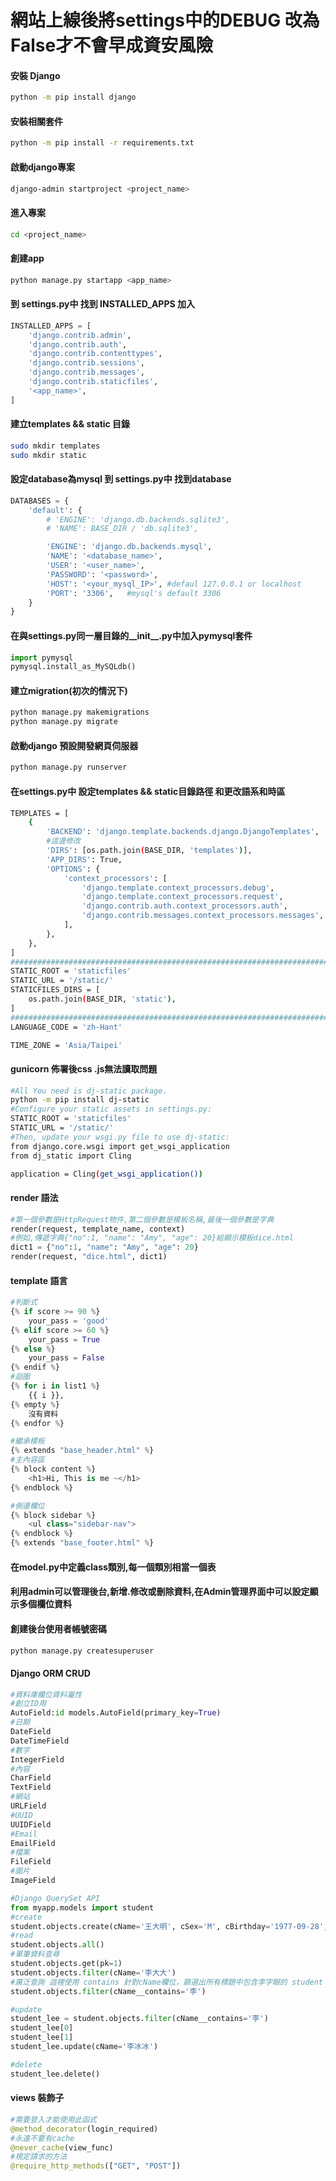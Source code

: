 
# 網站上線後將settings中的DEBUG 改為False才不會早成資安風險

####  安裝 Django
```bash
python -m pip install django
```

#### 安裝相關套件
```bash
python -m pip install -r requirements.txt
```

#### 啟動django專案
```bash
django-admin startproject <project_name>
```

#### 進入專案
```bash
cd <project_name>
```

#### 創建app
```bash
python manage.py startapp <app_name>
```

#### 到 settings.py中 找到 INSTALLED_APPS 加入
```python
INSTALLED_APPS = [
    'django.contrib.admin',
    'django.contrib.auth',
    'django.contrib.contenttypes',
    'django.contrib.sessions',
    'django.contrib.messages',
    'django.contrib.staticfiles',
    '<app_name>',
]
```

#### 建立templates && static 目錄
```bash
sudo mkdir templates
sudo mkdir static
```

#### 設定database為mysql 到 settings.py中 找到database
```python
DATABASES = {
    'default': {
        # 'ENGINE': 'django.db.backends.sqlite3',
        # 'NAME': BASE_DIR / 'db.sqlite3',

        'ENGINE': 'django.db.backends.mysql',  
        'NAME': '<database_name>',                
        'USER': '<user_name>',                        
        'PASSWORD': '<password>',                  
        'HOST': '<your_mysql_IP>', #defaul 127.0.0.1 or localhost                
        'PORT': '3306',   #mysql's default 3306                     
    }
}
```

#### 在與settings.py同一層目錄的__init__.py中加入pymysql套件
```python
import pymysql
pymysql.install_as_MySQLdb()
```

#### 建立migration(初次的情況下)
```bash
python manage.py makemigrations
python manage.py migrate
```

#### 啟動django 預設開發網頁伺服器
```bash
python manage.py runserver
```

####  在settings.py中 設定templates && static目錄路徑 和更改語系和時區
```bash
TEMPLATES = [
    {
        'BACKEND': 'django.template.backends.django.DjangoTemplates',
        #這邊修改
        'DIRS': [os.path.join(BASE_DIR, 'templates')],
        'APP_DIRS': True,
        'OPTIONS': {
            'context_processors': [
                'django.template.context_processors.debug',
                'django.template.context_processors.request',
                'django.contrib.auth.context_processors.auth',
                'django.contrib.messages.context_processors.messages',
            ],
        },
    },
]
###############################################################################
STATIC_ROOT = 'staticfiles'
STATIC_URL = '/static/'
STATICFILES_DIRS = [
    os.path.join(BASE_DIR, 'static'),
]
###############################################################################
LANGUAGE_CODE = 'zh-Hant'

TIME_ZONE = 'Asia/Taipei'

```

#### gunicorn 佈署後css .js無法讀取問題
```bash
#All You need is dj-static package.
python -m pip install dj-static
#Configure your static assets in settings.py:
STATIC_ROOT = 'staticfiles'
STATIC_URL = '/static/'
#Then, update your wsgi.py file to use dj-static:
from django.core.wsgi import get_wsgi_application
from dj_static import Cling

application = Cling(get_wsgi_application())
```

#### render 語法
```python
#第一個參數是HttpRequest物件,第二個參數是模板名稱,最後一個參數是字典
render(request, template_name, context)
#例如,傳遞字典{"no":1, "name": "Amy", "age": 20}給顯示模板dice.html
dict1 = {"no":1, "name": "Amy", "age": 20}
render(request, "dice.html", dict1)
```

#### template 語言
```python
#判斷式
{% if score >= 90 %}
    your_pass = 'good'
{% elif score >= 60 %}
    your_pass = True
{% else %}
    your_pass = False
{% endif %}
#迴圈
{% for i in list1 %}
    {{ i }},
{% empty %}
    沒有資料
{% endfor %}

#繼承模板
{% extends "base_header.html" %}
#主內容區
{% block content %}
    <h1>Hi, This is me ~</h1>
{% endblock %}

#側邊欄位
{% block sidebar %}
    <ul class="sidebar-nav">
{% endblock %}
{% extends "base_footer.html" %}
```

#### 在model.py中定義class類別,每一個類別相當一個表

#### 利用admin可以管理後台,新增.修改或刪除資料,在Admin管理界面中可以設定顯示多個欄位資料

#### 創建後台使用者帳號密碼
```python
python manage.py createsuperuser
```

#### Django ORM CRUD
```python
#資料庫欄位資料屬性
#創立ID用
AutoField:id models.AutoField(primary_key=True)
#日期
DateField
DateTimeField
#數字
IntegerField
#內容
CharField
TextField
#網站
URLField
#UUID
UUIDField
#Email
EmailField
#檔案
FileField
#圖片
ImageField

#Django QuerySet API
from myapp.models import student
#create
student.objects.create(cName='王大明', cSex='M', cBirthday='1977-09-28', cEmail='wangming@gmail.com', cPhone='0911123456', cAddr='台北市羅斯福路一段3號')
#read
student.objects.all()
#單筆資料查尋
student.objects.get(pk=1)
student.objects.filter(cName='李大大')
#廣泛查詢 這裡使用 contains 針對cName欄位，篩選出所有標題中包含李字眼的 student
student.objects.filter(cName__contains='李')

#update
student_lee = student.objects.filter(cName__contains='李')
student_lee[0]
student_lee[1]
student_lee.update(cName='李冰冰')

#delete
student_lee.delete()

```

#### views 裝飾子
```python
#需要登入才能使用此函式
@method_decorator(login_required)
#永遠不要有cache
@never_cache(view_func)
#規定請求的方法
@require_http_methods(["GET", "POST"])
```




